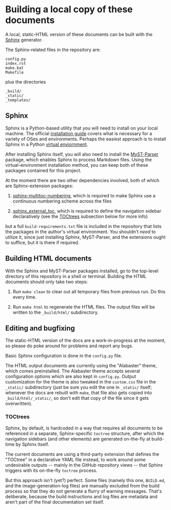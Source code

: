 # Building a local copy of these documents #

A local, static-HTML version of these documents can be built with the
[Sphinx](https://www.sphinx-doc.org/) generator.

The Sphinx-related files in the repository are:
```
config.py
index.rst
make.bat
Makefile
```

plus the directories
```
_build/
_static/
_templates/
```

## Sphinx ##

Sphinx is a Python-based utility that you will need to install on your
local machine. The official [installation
guide](https://www.sphinx-doc.org/en/master/usage/quickstart.html)
covers what is necessary for a variety of OSes and
environments. Perhaps the easiest approach is to install Sphinx in a
Python [virtual
enviornment](https://www.sphinx-doc.org/en/master/usage/installation.html#using-virtual-environments). 

After installing Sphinx itself, you will also need to install the
[MyST-Parser](https://myst-parser.readthedocs.io/en/latest/) package,
which enables Sphinx to process Markdown files. Using the
virtual-environment installation method, you can keep both of these
packages contained for this project.

At the moment there are two other dependencies involved, both of which
are Sphinx-extension packages:

1. [sphinx-multitoc-numbering](https://sphinx-multitoc-numbering.readthedocs.io/),
   which is required to make Sphinx use a continuous numbering scheme
   across the files

2. [sphinx_external_toc](https://sphinx-external-toc.readthedocs.io/),
   which is required to define the navigation sidebar declaratively
   (see the [TOCtrees](#toctrees) subsection below for more info)

but a full `build-requirements.txt` file is included in the repository
that lists the packages in the author's virtual environment. You
shouldn't _need_ to utilize it, since just installing Sphinx,
MyST-Parser, and the extensions ought to suffice, but it is there if
required.


## Building HTML documents ##

With the Sphinx and MyST-Parser packages installed, go to the
top-level directory of this repository in a shell or
terminal. Building the HTML documents should only take two steps:

1. Run `make clean` to clear out all temporary files from previous
   run. Do this every time.

2. Run `make html` to regenerate the HTML files. The output files will
   be written to the `_build/html/` subdirectory.


## Editing and bugfixing ##

The static-HTML version of the docs are a work-in-progress at the
moment, so please do poke around for problems and report any bugs.

Basic Sphinx configuration is done in the `config.py` file.

The HTML output documents are currently using the "Alabaster" theme,
which comes preinstalled. The Alabaster theme accepts several
configuration options which are also kept in `config.py`. Output
customization for the theme is also tweaked in the `custom.css` file
in the `_static/` subdirectory (just be sure you edit the one in
`_static/` itself; whenever the docs are rebuilt with `make`, that
file also gets copied into `_build/html/_static/`, so don't edit that
copy of the file since it gets overwritten).


### TOCtrees ###

Sphinx, by default, is hardcoded in a way that requires all documents
to be referenced in a separate, Sphinx-specific `toctree` structure,
after which the navigation sidebars (and other elements) are generated
on-the-fly at build-time by Sphinx itself.

The current documents are using a third-party extension that defines
the "TOCtree" in a declarative YAML file instead, to work around some
undesirable outputs -- mainly in the GitHub repository views -- that
Sphinx triggers with its on-the-fly `toctree` process.

But this approach isn't (yet?) perfect. Some files (namely this one,
`BUILD.md`, and the image-generation-log files) are manually excluded
from the build process so that they do not generate a flurry of
warning messages. That's deliberate, because the build instructions
and log files are metadata and aren't part of the final documentation
set itself.
